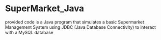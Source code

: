 # SuperMarket_Java
provided code is a Java program that simulates a basic Supermarket Management System using JDBC (Java Database Connectivity) to interact with a MySQL database
